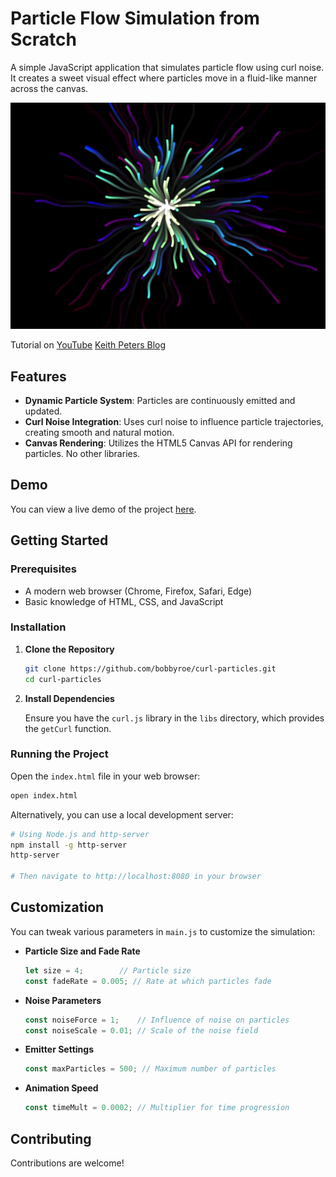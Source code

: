 # Particle Flow Simulation from Scratch

A simple JavaScript application that simulates particle flow using curl noise. It creates a sweet visual effect where particles move in a fluid-like manner across the canvas.

![Particle Flow Simulation Screenshot](./screenshot.jpg)

Tutorial on [YouTube](https://youtu.be/InvbGEtXPD8)
[Keith Peters Blog](https://www.bit-101.com/2017/2021/07/curl-noise/)

## Features

- **Dynamic Particle System**: Particles are continuously emitted and updated.
- **Curl Noise Integration**: Uses curl noise to influence particle trajectories, creating smooth and natural motion.
- **Canvas Rendering**: Utilizes the HTML5 Canvas API for rendering particles. No other libraries.



## Demo

You can view a live demo of the project [here](https://bobbyroe.github.io/curl-particles/).

## Getting Started

### Prerequisites

- A modern web browser (Chrome, Firefox, Safari, Edge)
- Basic knowledge of HTML, CSS, and JavaScript

### Installation

1. **Clone the Repository**

   ```bash
   git clone https://github.com/bobbyroe/curl-particles.git
   cd curl-particles
   ```

2. **Install Dependencies**

   Ensure you have the `curl.js` library in the `libs` directory, which provides the `getCurl` function.

### Running the Project

Open the `index.html` file in your web browser:

```bash
open index.html
```

Alternatively, you can use a local development server:

```bash
# Using Node.js and http-server
npm install -g http-server
http-server

# Then navigate to http://localhost:8080 in your browser
```

## Customization

You can tweak various parameters in `main.js` to customize the simulation:

- **Particle Size and Fade Rate**

  ```javascript
  let size = 4;        // Particle size
  const fadeRate = 0.005; // Rate at which particles fade
  ```

- **Noise Parameters**

  ```javascript
  const noiseForce = 1;    // Influence of noise on particles
  const noiseScale = 0.01; // Scale of the noise field
  ```

- **Emitter Settings**

  ```javascript
  const maxParticles = 500; // Maximum number of particles
  ```

- **Animation Speed**

  ```javascript
  const timeMult = 0.0002; // Multiplier for time progression
  ```

## Contributing

Contributions are welcome!

